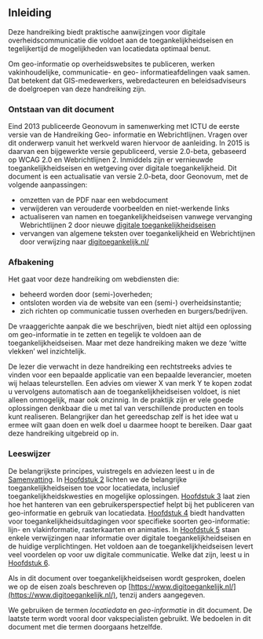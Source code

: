 ## Inleiding
Deze handreiking biedt praktische aanwijzingen voor digitale overheidscommunicatie die voldoet aan de
toegankelijkheidseisen en tegelijkertijd de mogelijkheden van locatiedata optimaal benut.

Om geo-informatie op overheidswebsites te publiceren, werken vakinhoudelijke, communicatie- en geo-
informatieafdelingen vaak samen. Dat betekent dat GIS-medewerkers, webredacteuren en beleidsadviseurs
de doelgroepen van deze handreiking zijn.

### Ontstaan van dit document
Eind 2013 publiceerde Geonovum in samenwerking met ICTU de eerste versie van de Handreiking Geo-
informatie en Webrichtlijnen. Vragen over dit onderwerp vanuit het werkveld waren hiervoor de aanleiding. In 2015 is daarvan een bijgewerkte versie gepubliceerd, versie 2.0-beta, gebaseerd op WCAG 2.0 en Webrichtlijnen 2. Inmiddels zijn er vernieuwde toegankelijkheidseisen en wetgeving over digitale toegankelijkheid. Dit document is een actualisatie van versie 2.0-beta, door Geonovum, met de volgende aanpassingen:

* omzetten van de PDF naar een webdocument
* verwijderen van verouderde voorbeelden en niet-werkende links
* actualiseren van namen en toegankelijkheidseisen vanwege vervanging Webrichtlijnen 2 door nieuwe [digitale toegankelijkheidseisen](https://www.digitoegankelijk.nl/)
* vervangen van algemene teksten over toegankelijkheid en Webrichtijnen door verwijzing naar [digitoegankelijk.nl/](https://www.digitoegankelijk.nl/)

### Afbakening
Het gaat voor deze handreiking om webdiensten die:
* beheerd worden door (semi-)overheden;
* ontsloten worden via de website van een (semi-) overheidsinstantie;
* zich richten op communicatie tussen overheden en burgers/bedrijven.

De vraaggerichte aanpak die we beschrijven, biedt niet altijd een oplossing om geo-informatie in te zetten
en tegelijk te voldoen aan de toegankelijkheidseisen. Maar met deze handreiking maken we deze ‘witte vlekken’ wel
inzichtelijk.

De lezer die verwacht in deze handreiking een rechtstreeks advies te vinden voor een bepaalde applicatie
van een bepaalde leverancier, moeten wij helaas teleurstellen. Een advies om viewer X van merk Y te kopen
zodat u vervolgens automatisch aan de toegankelijkheidseisen voldoet, is niet alleen onmogelijk,
maar ook onzinnig. In de praktijk zijn er vele goede oplossingen denkbaar die u met tal van verschillende
producten en tools kunt realiseren. Belangrijker dan het gereedschap zelf is het idee wat u ermee wilt gaan
doen en welk doel u daarmee hoopt te bereiken. Daar gaat deze handreiking uitgebreid op in.

### Leeswijzer
De belangrijkste principes, vuistregels en adviezen leest u in de [Samenvatting](#abstract). In [Hoofdstuk 2](#H02) lichten we de belangrijke toegankelijkheidseisen toe voor locatiedata, inclusief toegankelijkheidskwesties en mogelijke oplossingen. [Hoofdstuk 3](#H03) laat zien hoe het hanteren van een gebruikersperspectief helpt bij het publiceren van geo-informatie en gebruik van locatiedata. [Hoofdstuk 4](#H04) biedt handvatten voor toegankelijkheidsuitdagingen voor specifieke soorten geo-informatie: lijn- en vlakinformatie, rasterkaarten en animaties. In [Hoofdstuk 5](#H05) staan enkele verwijzingen naar informatie over digitale toegankelijkheidseisen en de huidige verplichtingen. Het voldoen aan de toegankelijkheidseisen levert veel voordelen op voor uw digitale communicatie. Welke dat zijn, leest u in [Hoofdstuk 6](#H06).

Als in dit document over toegankelijkheidseisen wordt gesproken, doelen we op de eisen zoals beschreven op [https://www.digitoegankelijk.nl/](https://www.digitoegankelijk.nl/), tenzij anders aangegeven.

We gebruiken de termen _locatiedata_ en _geo-informatie_ in dit document.  De laatste term wordt vooral door vakspecialisten gebruikt. We bedoelen in dit document met die termen doorgaans hetzelfde.
